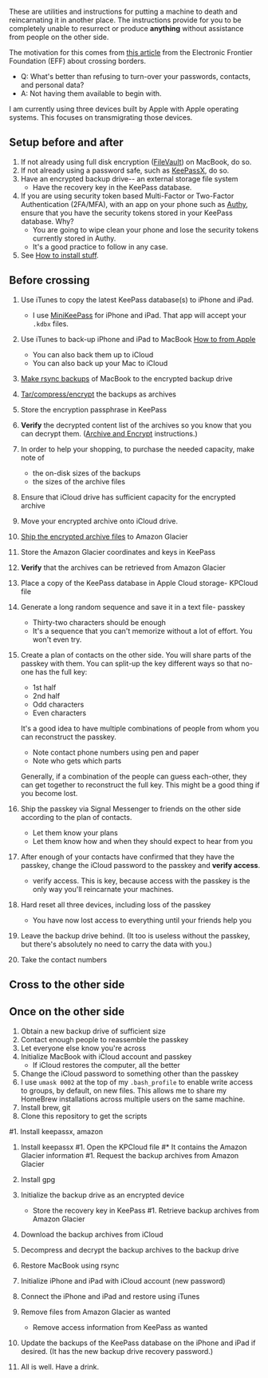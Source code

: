 ---
---
These are utilities and instructions for putting a machine to death and
reincarnating it in another place.
The instructions provide for you to be completely unable to resurrect
or produce **anything**
without assistance from people on the other side.

The motivation for this comes from
[this article](https://ssd.eff.org/en/module/things-consider-when-crossing-us-border)
from the Electronic Frontier Foundation (EFF) about crossing borders.

* Q: What's better than refusing to turn-over your passwords, contacts,
  and personal data?
* A: Not having them available to begin with.

I am currently using three devices built by Apple with Apple operating systems.
This focuses on transmigrating those devices.

## Setup before and after
1. If not already using full disk encryption
    ([FileVault](https://support.apple.com/en-us/HT204837)) on MacBook, do so.
1. If not already using a password safe, such as
    [KeePassX](https://www.keepassx.org/), do so.
1. Have an encrypted backup drive-- an external storage file system
    * Have the recovery key in the KeePass database.
1. If you are using security token based Multi-Factor or
    Two-Factor Authentication (2FA/MFA), with an app on your phone
    such as
    [Authy](https://itunes.apple.com/us/app/authy/id494168017),
    ensure that you have the security
    tokens stored in your KeePass database.  Why?
    * You are going to wipe clean your phone and lose the security tokens
        currently stored in Authy.
    * It's a good practice to follow in any case.
1. See [How to install stuff](install).

## Before crossing
1. Use iTunes to copy the latest KeePass database(s) to iPhone and iPad.
    * I use
[MiniKeePass](https://itunes.apple.com/us/app/minikeepass-secure-password-manager/id451661808)
    for iPhone and iPad.
    That app will accept your `.kdbx` files.
1. Use iTunes to back-up iPhone and iPad to MacBook
   [How to from Apple](https://support.apple.com/en-us/HT203977)
   * You can also back them up to iCloud
   * You can also back up your Mac to iCloud
1. [Make rsync backups](rsync#backup) of MacBook to the encrypted backup drive
1. [Tar/compress/encrypt](cryptar) the backups as archives
1. Store the encryption passphrase in KeePass
1. **Verify** the decrypted content list of the archives so you know
    that you can decrypt them.
    ([Archive and Encrypt](cryptar) instructions.)
1. In order to help your shopping, to purchase the needed capacity, make note of
    * the on-disk sizes of the backups
    * the sizes of the archive files
1. Ensure that iCloud drive has sufficient capacity for the encrypted archive
1. Move your encrypted archive onto iCloud drive.

1. [Ship the encrypted archive files](glacier) to Amazon Glacier
1. Store the Amazon Glacier coordinates and keys in KeePass
1. **Verify** that the archives can be retrieved from Amazon Glacier
1. Place a copy of the KeePass database in Apple Cloud storage- KPCloud file

1. Generate a long random sequence and save it in a text file- passkey
    * Thirty-two characters should be enough
    * It's a sequence that you can't memorize without a lot of effort.
     You won't even try.
1. Create a plan of contacts on the other side.
    You will share parts of the passkey with them.
    You can split-up the key different ways so that
    no-one has the full key:
    * 1st half
    * 2nd half
    * Odd characters
    * Even characters

    It's a good idea to have multiple combinations of people from
    whom you can reconstruct the passkey.
    * Note contact phone numbers using pen and paper
    * Note who gets which parts

    Generally, if a combination of the people can guess each-other, they can get
    together to reconstruct the full key.  This might be a good thing if
    you become lost.
1. Ship the passkey via Signal Messenger to friends on the other side according to
    the plan of contacts.
    * Let them know your plans
    * Let them know how and when they should expect to hear from you
1. After enough of your contacts have confirmed that they have the passkey,
    change the iCloud password to the passkey and **verify access**.
    * verify access. This is key, because access with the passkey is the only
    way you'll reincarnate your machines.
1. Hard reset all three devices, including loss of the passkey
    * You have now lost access to everything until your friends help you
1. Leave the backup drive behind. (It too is useless without the passkey,
    but there's absolutely no need to carry the data with you.)
1. Take the contact numbers

## Cross to the other side

## Once on the other side
1. Obtain a new backup drive of sufficient size
1. Contact enough people to reassemble the passkey
1. Let everyone else know you're across
1. Initialize MacBook with iCloud account and passkey
    * If iCloud restores the computer, all the better
1. Change the iCloud password to something other than the passkey
1. I use `umask 0002` at the top of my `.bash_profile` to enable write
    access to groups, by default, on new files.  This allows me to share
    my HomeBrew installations across multiple users on the same machine.
1. Install brew, git
1. Clone this repository to get the scripts

#1. Install keepassx, amazon
1. Install keepassx
#1. Open the KPCloud file
    #* It contains the Amazon Glacier information
#1. Request the backup archives from Amazon Glacier

1. Install gpg
1. Initialize the backup drive as an encrypted device
    * Store the recovery key in KeePass
#1. Retrieve backup archives from Amazon Glacier
1. Download the backup archives from iCloud
1. Decompress and decrypt the backup archives to the backup drive
1. Restore MacBook using rsync
1. Initialize iPhone and iPad with iCloud account (new password)
1. Connect the iPhone and iPad and restore using iTunes
1. Remove files from Amazon Glacier as wanted
    * Remove access information from KeePass as wanted
1. Update the backups of the KeePass database on the iPhone and iPad
    if desired. (It has the new backup drive recovery password.)
1. All is well. Have a drink.
